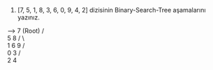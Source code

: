 1. [7, 5, 1, 8, 3, 6, 0, 9, 4, 2] dizisinin Binary-Search-Tree aşamalarını yazınız.

-->
                        7 (Root)
                    /       \
                  5          8
                /  \           \
            1       6           9
           /  \
        0       3
              /    \
            2       4